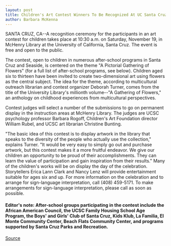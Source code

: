```yaml
---
layout: post
title: Children's Art Contest Winners To Be Recognized At UC Santa Cruz Celebration November 19
author: Barbara McKenna
---
```


SANTA CRUZ, CA--A recognition ceremony for the participants in an  art contest for children takes place at 10:30 a.m. on Saturday,  November 19, in McHenry Library at the University of California,  Santa Cruz. The event is free and open to the public.

The contest, open to children in numerous after-school  programs in Santa Cruz and Seaside, is centered on the theme "A  Pictorial Gathering of Flowers" (for a full list of after-school  programs, see below). Children aged six to thirteen have been invited  to create two-dimensional art using flowers as the central subject.  The idea for the theme, according to multicultural outreach librarian  and contest organizer Deborah Turner, comes from the title of the  University Library's millionth volume--"A Gathering of Flowers," an  anthology on childhood experiences from multicultural perspectives.

Contest judges will select a number of the submissions to go  on permanent display in the instruction areas at McHenry Library.  The judges are UCSC psychology professor Barbara Rogoff, Children's  Art Foundation director William Rubel, and UCSC art librarian  Christine Bunting.

"The basic idea of this contest is to display artwork in the  library that speaks to the diversity of the people who actually use  the collection," explains Turner. "It would be very easy to simply go  out and purchase artwork, but this contest makes it a more fruitful  endeavor. We give our children an opportunity to be proud of their  accomplishments. They can learn the value of participation and gain  inspiration from their results." Many of the children's works will be on display the day of the  celebration. Storytellers Erica Lann Clark and Nancy Lenz will  provide entertainment suitable for ages six and up. For more  information on the celebration and to arrange for sign-language  interpretation, call (408) 459-5171. To make arrangements for  sign-language interpretation, please call as soon as possible.

#### Editor's note: After-school groups participating in the contest  include the African American Council, the UCSC Family Housing  School Age Program, the Boys' and Girls' Club of Santa Cruz, Kids  Klub, La Familia, El Monte Community Center, Beach Flats Community  Center, and programs supported by Santa Cruz Parks and Recreation.

[Source](http://www1.ucsc.edu/news_events/press_releases/archive/94-95/11-94/110994-Children_art_conte.html "Permalink to 110994-Children_art_conte")

